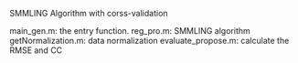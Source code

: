 SMMLING Algorithm with corss-validation

main_gen.m: the entry function.
reg_pro.m: SMMLING algorithm
getNormalization.m: data normalization
evaluate_propose.m: calculate the RMSE and CC
